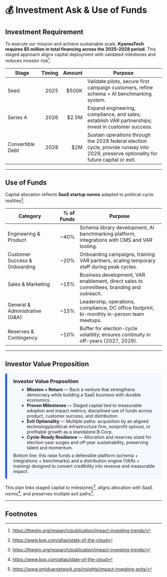 # 💰 Investment Ask & Use of Funds

## Investment Requirement

To execute our mission and achieve sustainable scale, **KyanosTech requires $5 million in total financing across the 2025–2028 period**. This staged approach aligns capital deployment with validated milestones and reduces investor risk[^fn-staged].

| **Stage**   | **Timing** | **Amount** | **Purpose** |
|------------|-----------:|-----------:|-------------|
| Seed       | 2025       | $500K      | Validate pilots, secure first campaign customers, refine schema + AI benchmarking system. |
| Series A   | 2026       | $2.5M      | Expand engineering, compliance, and sales; establish VAR partnerships; invest in customer success. |
| Convertible Debt | 2028 | $2M        | Sustain operations through the 2028 federal election cycle, provide runway into 2029, preserve optionality for future capital or exit. |

---

## Use of Funds

Capital allocation reflects **SaaS startup norms** adapted to political-cycle realities[^fn-saas-norms].

| **Category**                  | **% of Funds** | **Purpose** |
|--------------------------------|---------------:|-------------|
| Engineering & Product          | ~40%           | Schema library development, AI benchmarking platform, integrations with CMS and VAR tooling. |
| Customer Success & Onboarding  | ~20%           | Onboarding campaigns, training VAR partners, scaling temporary staff during peak cycles. |
| Sales & Marketing              | ~15%           | Business development, VAR enablement, direct sales to committees, branding and outreach. |
| General & Administrative (G&A) | ~15%           | Leadership, operations, compliance, DC office footprint, bi-monthly in-person team meetups. |
| Reserves & Contingency         | ~10%           | Buffer for election-cycle volatility; ensures continuity in off-years (2027, 2029). |

---

## Investor Value Proposition

<div style="border-left: 6px solid #0b5fff; background: #f5f8ff; padding: 1rem 1.25rem; border-radius: 6px; margin: 1rem 0;">
  <h3 style="margin: 0 0 .5rem 0;">Investor Value Proposition</h3>
  <ul style="margin: 0 0 .5rem 1.25rem;">
    <li><strong>Mission + Return</strong> — Back a venture that strengthens democracy while building a SaaS business with durable economics.</li>
    <li><strong>Proven Milestones</strong> — Staged capital tied to measurable adoption and impact metrics; disciplined use of funds across product, customer success, and distribution.</li>
    <li><strong>Exit Optionality</strong> — Multiple paths: acquisition by an aligned technology/political-infrastructure firm, nonprofit spinout, or profitable growth as a standalone B‑Corp.</li>
    <li><strong>Cycle-Ready Resilience</strong> — Allocation and reserves sized for election-year surges and off‑year sustainability, preserving talent and momentum.</li>
  </ul>
  <p style="margin: 0;">Bottom line: this raise funds a defensible platform (schema + integrations + benchmarks) and a distribution engine (VARs + training) designed to convert credibility into revenue and measurable impact.</p>
</div>

This plan links staged capital to milestones[^fn-staged], aligns allocation with SaaS norms[^fn-saas-norms], and preserves multiple exit paths[^fn-exit].

---

## Footnotes

[^fn-staged]:  https://thegiin.org/research/publication/impact-investing-trends/
[^fn-saas-norms]:  https://www.bvp.com/atlas/state-of-the-cloud
[^fn-exit]:  https://www.omidyarnetwork.org/insights/impact-investing-exits/
